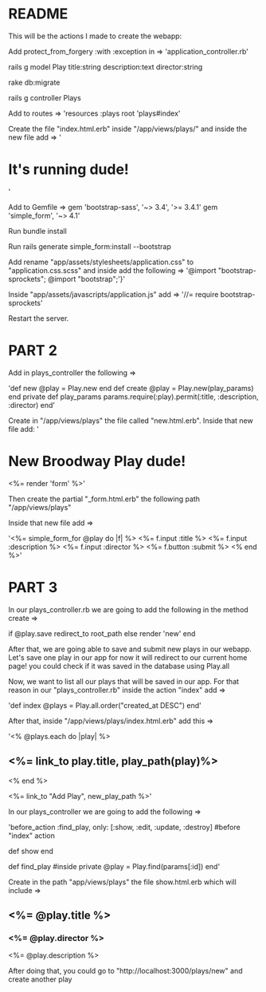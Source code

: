 # README

This will be the actions I made to create the webapp:

Add protect_from_forgery :with :exception in =>
 'application_controller.rb'

rails g model Play title:string description:text director:string

rake db:migrate

rails g controller Plays

Add to routes =>
  'resources :plays
  root 'plays#index'
  
Create the file "index.html.erb" inside "/app/views/plays/" and inside the new file add =>
  '<h1> It's running dude! </h1>'
  
Add to Gemfile =>
  gem 'bootstrap-sass', '~> 3.4', '>= 3.4.1'
  gem 'simple_form', '~> 4.1'

Run bundle install

Run rails generate simple_form:install --bootstrap

Add rename "app/assets/stylesheets/application.css" to "application.css.scss" and inside add the following =>
  '@import "bootstrap-sprockets";
   @import "bootstrap";'}'

Inside "app/assets/javascripts/application.js" add =>
  '//= require bootstrap-sprockets'

Restart the server.

# PART 2
Add in plays_controller the following =>

  'def new
   @play = Play.new
  end
  def create
    @play = Play.new(play_params)
  end
  private
  def play_params
    params.require(:play).permit(:title, :description, :director)
  end'

Create in "/app/views/plays" the file called "new.html.erb". Inside that new file add:
 '<h1>  New Broodway Play dude! </h1>
  <%= render 'form' %>'

Then create the partial "_form.html.erb" the following path "/app/views/plays"

Inside that new file add =>

 '<%= simple_form_for @play do |f| %>
    <%= f.input :title %>
    <%= f.input :description %>
    <%= f.input :director %>
    <%= f.button :submit %>
  <% end %>'

  # PART 3

In our plays_controller.rb we are going to add the following in the method create =>

  if @play.save
    redirect_to root_path
  else
    render 'new'
  end

After that, we are going able to save and submit new plays in our webapp. Let's save one play in our app for now it will redirect to our current home page! you could check if it was saved in the database using Play.all 

Now, we want to list all our plays that will be saved in our app. For that reason in our "plays_controller.rb" inside the action "index" add =>

  'def index
    @plays = Play.all.order("created_at DESC")
   end'

After that, inside "/app/views/plays/index.html.erb" add this =>

  '<% @plays.each do |play| %>
    <h2><%= link_to play.title, play_path(play)%></h2>
    <% end %>

  <%= link_to "Add Play", new_play_path %>' 

In our plays_controller we are going to add the following =>

 'before_action :find_play, only: [:show, :edit, :update, :destroy] #before "index" action

  def show
  end

  def find_play #inside private
    @play = Play.find(params[:id])
  end'

Create in the path "app/views/plays" the file show.html.erb which will include =>
  <h2><%= @play.title %></h2>
  <h3><%= @play.director %></h3>
  <p><%= @play.description %></p>

After doing that, you could go to "http://localhost:3000/plays/new" and create another play







